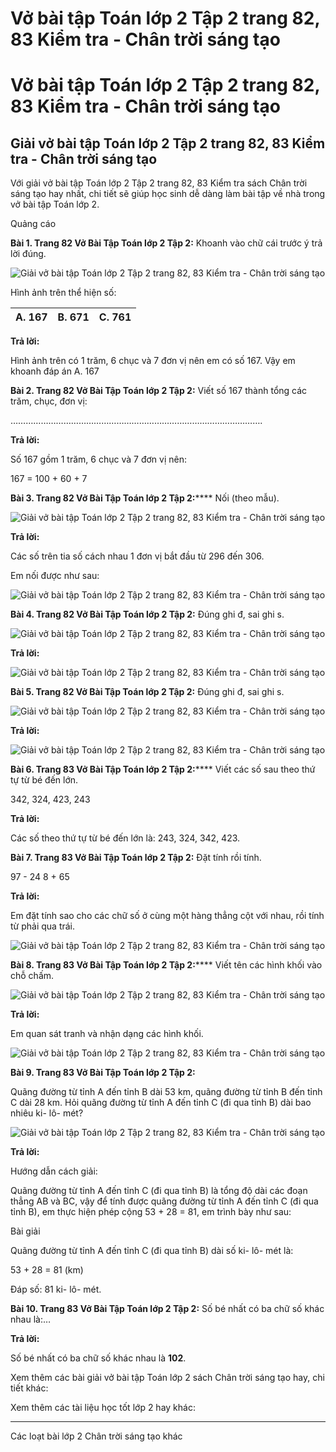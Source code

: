 # Vở bài tập Toán lớp 2 Tập 2 trang 82, 83 Kiểm tra - Chân trời sáng tạo

# Vở bài tập Toán lớp 2 Tập 2 trang 82, 83 Kiểm tra - Chân trời sáng tạo

## Giải vở bài tập Toán lớp 2 Tập 2 trang 82, 83 Kiểm tra - Chân trời sáng tạo

Với giải vở bài tập Toán lớp 2 Tập 2 trang 82, 83 Kiểm tra sách Chân trời sáng tạo hay nhất, chi tiết sẽ giúp học sinh dễ dàng làm bài tập về nhà trong vở bài tập Toán lớp 2.

Quảng cáo

**Bài 1. Trang 82 Vở Bài Tập Toán lớp 2 Tập 2:** Khoanh vào chữ cái trước ý trả lời đúng.

![Giải vở bài tập Toán lớp 2 Tập 2 trang 82, 83 Kiểm tra - Chân trời sáng tạo](https://vietjack.com/vbt-toan-2-ct/images/kiem-tra-trang-82-83-1.png)

Hình ảnh trên thể hiện số:

A. 167 |  B. 671 |  C. 761  
---|---|---  
  
**Trả lời:**

Hình ảnh trên có 1 trăm, 6 chục và 7 đơn vị nên em có số 167. Vậy em khoanh đáp án A. 167

**Bài 2. Trang 82 Vở Bài Tập Toán lớp 2 Tập 2:** Viết số 167 thành tổng các trăm, chục, đơn vị:

……………………………………………………………………………………….

**Trả lời:**

Số 167 gồm 1 trăm, 6 chục và 7 đơn vị nên:

167 = 100 + 60 + 7

**Bài 3. Trang 82 Vở Bài Tập Toán lớp 2 Tập 2:****** Nối (theo mẫu).

![Giải vở bài tập Toán lớp 2 Tập 2 trang 82, 83 Kiểm tra - Chân trời sáng tạo](https://vietjack.com/vbt-toan-2-ct/images/kiem-tra-trang-82-83-2.png)

**Trả lời:**

Các số trên tia số cách nhau 1 đơn vị bắt đầu từ 296 đến 306.

Em nối được như sau:

![Giải vở bài tập Toán lớp 2 Tập 2 trang 82, 83 Kiểm tra - Chân trời sáng tạo](https://vietjack.com/vbt-toan-2-ct/images/kiem-tra-trang-82-83-3.png)

**Bài 4. Trang 82 Vở Bài Tập Toán lớp 2 Tập 2:** Đúng ghi đ, sai ghi s.

![Giải vở bài tập Toán lớp 2 Tập 2 trang 82, 83 Kiểm tra - Chân trời sáng tạo](https://vietjack.com/vbt-toan-2-ct/images/kiem-tra-trang-82-83-4.png)

**Trả lời:**

![Giải vở bài tập Toán lớp 2 Tập 2 trang 82, 83 Kiểm tra - Chân trời sáng tạo](https://vietjack.com/vbt-toan-2-ct/images/kiem-tra-trang-82-83-5.png)

**Bài 5. Trang 82 Vở Bài Tập Toán lớp 2 Tập 2:** Đúng ghi đ, sai ghi s.

![Giải vở bài tập Toán lớp 2 Tập 2 trang 82, 83 Kiểm tra - Chân trời sáng tạo](https://vietjack.com/vbt-toan-2-ct/images/kiem-tra-trang-82-83-6.png)

**Trả lời:**

![Giải vở bài tập Toán lớp 2 Tập 2 trang 82, 83 Kiểm tra - Chân trời sáng tạo](https://vietjack.com/vbt-toan-2-ct/images/kiem-tra-trang-82-83-7.png)

**Bài 6. Trang 83 Vở Bài Tập Toán lớp 2 Tập 2:****** Viết các số sau theo thứ tự từ bé đến lớn. 

342, 324, 423, 243

**Trả lời:**

Các số theo thứ tự từ bé đến lớn là: 243, 324, 342, 423.

**Bài 7. Trang 83 Vở Bài Tập Toán lớp 2 Tập 2:** Đặt tính rồi tính.

97 - 24 8 + 65

**Trả lời:**

Em đặt tính sao cho các chữ số ở cùng một hàng thẳng cột với nhau, rồi tính từ phải qua trái. 

![Giải vở bài tập Toán lớp 2 Tập 2 trang 82, 83 Kiểm tra - Chân trời sáng tạo](https://vietjack.com/vbt-toan-2-ct/images/kiem-tra-trang-82-83-8.png)

**Bài 8. Trang 83 Vở Bài Tập Toán lớp 2 Tập 2:****** Viết tên các hình khối vào chỗ chấm.

![Giải vở bài tập Toán lớp 2 Tập 2 trang 82, 83 Kiểm tra - Chân trời sáng tạo](https://vietjack.com/vbt-toan-2-ct/images/kiem-tra-trang-82-83-9.png)

**Trả lời:**

Em quan sát tranh và nhận dạng các hình khối. 

![Giải vở bài tập Toán lớp 2 Tập 2 trang 82, 83 Kiểm tra - Chân trời sáng tạo](https://vietjack.com/vbt-toan-2-ct/images/kiem-tra-trang-82-83-10.png)

**Bài 9. Trang 83 Vở Bài Tập Toán lớp 2 Tập 2:**

Quãng đường từ tỉnh A đến tỉnh B dài 53 km, quãng đường từ tỉnh B đến tỉnh C dài 28 km. Hỏi quãng đường từ tỉnh A đến tỉnh C (đi qua tỉnh B) dài bao nhiêu ki- lô- mét?

![Giải vở bài tập Toán lớp 2 Tập 2 trang 82, 83 Kiểm tra - Chân trời sáng tạo](https://vietjack.com/vbt-toan-2-ct/images/kiem-tra-trang-82-83-11.png)

**Trả lời:**

Hướng dẫn cách giải:

Quãng đường từ tỉnh A đến tỉnh C (đi qua tỉnh B) là tổng độ dài các đoạn thẳng AB và BC, vậy để tính được quãng đường từ tỉnh A đến tỉnh C (đi qua tỉnh B), em thực hiện phép cộng 53 + 28 = 81, em trình bày như sau:

Bài giải

Quãng đường từ tỉnh A đến tỉnh C (đi qua tỉnh B) dài số ki- lô- mét là:

53 + 28 = 81 (km)

Đáp số: 81 ki- lô- mét.

**Bài 10. Trang 83 Vở Bài Tập Toán lớp 2 Tập 2:** Số bé nhất có ba chữ số khác nhau là:…

**Trả lời:**

Số bé nhất có ba chữ số khác nhau là **102**.

Xem thêm các bài giải vở bài tập Toán lớp 2 sách Chân trời sáng tạo hay, chi tiết khác:

Xem thêm các tài liệu học tốt lớp 2 hay khác:

* * *

Các loạt bài lớp 2 Chân trời sáng tạo khác
